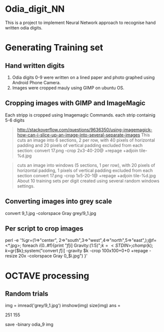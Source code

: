 # Odia_digit_NN
This is a project to implement Neural Network approach to recognise hand written odia digits.





# Generating Training set

## Hand written digits
1. Odia digits 0-9 were written on a lined paper and photo graphed using Android Phone Camera.
2. Images were cropped mauly using GIMP on ubuntu OS.

## Cropping images with GIMP and ImageMagic 
 Each stripp is cropped using Imagemagic Commands. each strip containig 5-6 digits

> http://stackoverflow.com/questions/9636350/using-imagemagick-how-can-i-slice-up-an-image-into-several-separate-images
> This cuts an image into 6 sections, 2 per row, with 40 pixels of horizontal padding 
> and 20 pixels of vertical padding excluded from each section:
> convert 17.png -crop 2x3-40-20@ +repage +adjoin tile-%d.jpg

> cuts an image into windows (5 sections, 1 per row), with 20 pixels of horizontal padding, 1 pixels of vertical padding excluded from each section
convert 17.png -crop 1x5-20-1@ +repage +adjoin tile-%d.jpg
About 10 training sets per digit created using several random windows settings.


## Converting images into grey scale
convert  9_1.jpg  -colorspace Gray   grey/9_1.jpg


## Per script to crop images 
perl -e '%gr=(1=>"center", 2=>"south",3=>"west",4=>"north",5=>"east",);@f=<*.jpg>; foreach $i(0..$#f){print "$f[$i] Gravity:(1:5)";$k=<STDIN>;chomp($k); $k=$gr{$k};system("convert  $f[$i]  -gravity $k  -crop 100x100+0+0 +repage -resize 20x -colorspace Gray   0_$i\.jpg")  }'


# OCTAVE processing

## Random trials
img = imread('grey/9_1.jpg')
imshow(img)
size(img)
ans =

   251   155

save -binary odia_9 img
